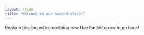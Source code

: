 ```yaml
---
layout: slide
title: "Welcome to our second slide!"
---
```

Replace this line with something new
Use the left arrow to go back!
